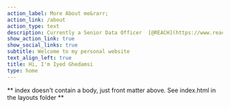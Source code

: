 ```yaml
---
action_label: More About me&rarr;
action_link: /about
action_type: text
description: Currently a Senior Data Officer  [@REACH](https://www.reach-initiative.org/where-we-work/libya/) using data to inform aid response in Humanitarian situations.
show_action_link: true
show_social_links: true
subtitle: Welcome to my personal website
text_align_left: true
title: Hi, I'm Iyed Ghedamsi
type: home
---
```


** index doesn't contain a body, just front matter above.
See index.html in the layouts folder **
